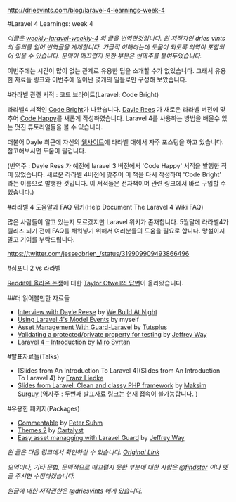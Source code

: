 http://driesvints.com/blog/laravel-4-learnings-week-4

#Laravel 4 Learnings: week 4

*이글은 [weekly-laravel-weekly-4](http://driesvints.com/blog/laravel-4-learnings-week-4) 의 글을 번역한것입니다. 원 저작자인 dries vints 의 동의를 얻어 번역글을 게제합니다. 가급적 이해하는데 도움이 되도록 의역이 포함되어 있을 수 있습니다. 문맥이 매끄럽지 못한 부분은 번역주를 붙여두었습니다.*

 이번주에는 시간이 많이 없는 관계로 유용한 팁을 소개할 수가 없었습니다. 그래서 유용한 자료들 링크와 이번주에 일어난 몇개의 일들로만 구성해 보았습니다.

#라라벨 관련 서적 : 코드 브라이트(Laravel: Code Bright)

 라라벨4 서적인 [Code Bright](https://leanpub.com/codebright)가 나왔습니다. [Dayle Rees](https://twitter.com/daylerees) 가 새로운 라라벨 버전에 맞추어 [Code Happy](https://leanpub.com/codehappy)를 새롭게 작성하였습니다. Laravel 4를 사용하는 방법을 배울수 있는 멋진 튜토리얼들을 볼 수 있습니다.

 더불어 Dayle 최근에 자신의 [웹사이트](http://daylerees.com/)에 라라벨  대해서 자주 포스팅을 하고 있습니다. 참고해보시면 도움이 될겁니다.


 (번역주 : Dayle Ress 가 예전에 laravel 3 버전에서 'Code Happy' 서적을 발행한 적이 있었습니다. 새로운 라라벨 4버전에 맞추어 이 책을 다시 작성하여 'Code Bright' 라는 이름으로 발행한 것입니다. 이 서적들은 전자책이며 관련 링크에서 바로 구입할 수 있습니다.)


#라라벨 4 도움말과 FAQ 위키(Help Document The Laravel 4 Wiki FAQ)

 많은 사람들이 알고 있는지 모르겠지만 Laravel 위키가 존재합니다. 5월달에 라라벨4가 릴리즈 되기 전에 FAQ를 채워넣기 위해서 여러분들의 도움을 필요로 합니다. 망설이지 말고 기여를 부탁드립니다.

https://twitter.com/jesseobrien_/status/319909909493866496

#심포니 2 vs 라라벨

 [Reddit에 올라온 논쟁](http://www.reddit.com/r/PHP/comments/1bdln1/symfony2_vs_laravel/)에 대한 [Taylor Otwell의 답변](http://www.reddit.com/r/PHP/comments/1bdln1/symfony2_vs_laravel/c96ohf1)이 올라왔습니다.

##더 읽어볼만한 자료들

- [Interview with Dayle Reese](http://webuildatnight.com/features/Code-Happy) by [We Build At Night](http://webuildatnight.com/)
- [Using Laravel 4's Model Events](http://driesvints.com/blog/using-laravel-4-model-events/) by myself
- [Asset Management With Guard-Laravel](https://tutsplus.com/lesson/asset-management-with-guard-laravel/) by [Tutsplus](https://tutsplus.com/)
- [Validating a protected/private property for testing](https://gist.github.com/JeffreyWay/5287312) by [Jeffrey Way](https://twitter.com/jeffrey_way)
- [Laravel 4 – Introduction](http://www.mirosvrtan.me/blog/2013/03/laravel-4-introduction/) by [Miro Svrtan](https://twitter.com/msvrtan)


#발표자료들(Talks)

- [Slides from An Introduction To Laravel 4](Slides from An Introduction To Laravel 4) by [Franz Liedke](https://twitter.com/franzliedke)
- [Slides from Laravel: Clean and classy PHP framework](http://www.rvl.io/msurguy/laravel) by [Maksim Surguy](https://twitter.com/msurguy)
(역자주 : 두번째 발표자료 링크는 현재 접속이 불가능합니다. )

#유용한 패키지(Packages)

- [Commentable](https://github.com/petersuhm/commentable) by [Peter Suhm](https://twitter.com/petersuhm)
- [Themes 2](http://docs.cartalyst.com/themes-2) by [Cartalyst](http://cartalyst.com/)
- [Easy asset managging with Laravel Guard](https://github.com/JeffreyWay/Laravel-Guard) by [Jeffrey Way](https://twitter.com/jeffrey_way)


*원 글은 다음 링크에서 확인하실 수 있습니다. [Original Link](http://driesvints.com/blog/laravel-4-learnings-week-4)*


*오역이나, 기타 문법, 문맥적으로 매끄럽지 못한 부분에 대한 사항은 [@findstar](https://twitter.com/findstar) 이나 뎃글 주시면 수정하겠습니다.*


*원글에 대한 저작권한은 [@driesvints](https://twitter.com/driesvints) 에게 있습니다.*